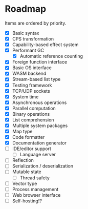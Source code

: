 # Roadmap

Items are ordered by priority.

- [x] Basic syntax
- [x] CPS transformation
- [x] Capability-based effect system
- [x] Performant GC
  - [x] Automatic reference counting
- [x] Foreign function interface
- [x] Basic OS interface
- [x] WASM backend
- [x] Stream-based list type
- [x] Testing framework
- [x] TCP/UDP sockets
- [x] System time
- [x] Asynchronous operations
- [x] Parallel computation
- [x] Binary operations
- [x] List comprehension
- [x] Multiple system packages
- [x] Map type
- [x] Code formatter
- [x] Documentation generator
- [ ] IDE/editor support
  - [ ] Language server
- [ ] Reflection
- [ ] Serialization / deserialization
- [ ] Mutable state
  - [ ] Thread safety
- [ ] Vector type
- [ ] Process management
- [ ] Web browser interface
- [ ] Self-hosting!?
